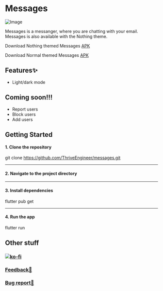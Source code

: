 

# Messages

![Image](https://framerusercontent.com/images/P1TBX2V2pa1nzuLn2wFmP9vgFmg.png)

Messages is a messanger, where you are chatting with your email. Messages is also available with the Nothing theme. 

Download Nothing themed Messages [APK](https://github.com/ThriveEngineer/messages/releases/download/v1.0.0/app-release-nothing.apk)

Download Normal themed Messages [APK](https://github.com/ThriveEngineer/messages/releases/download/v1.0.0/app-release-normal.apk)

## Features✨
- Light/dark mode

## Coming soon!!!
- Report users
- Block users
- Add users

## Getting Started
#### 1. Clone the repository

git clone https://github.com/ThriveEngineer/messages.git

-----------------------------------------------------------------------
#### 2. Navigate to the project directory

-----------------------------------------------------------------------
#### 3. Install dependencies

flutter pub get

-----------------------------------------------------------------------
#### 4. Run the app

flutter run


## Other stuff
### [![ko-fi](https://ko-fi.com/img/githubbutton_sm.svg)](https://ko-fi.com/L4L115XHM6)
### [Feedback🤚](https://tinted-seaplane-cb4.notion.site/12a93fc8858b8026820dd172dffdb309?pvs=105)
### [Bug report🐞](https://tinted-seaplane-cb4.notion.site/12a93fc8858b80f390eadfc3905f79de?pvs=105)
